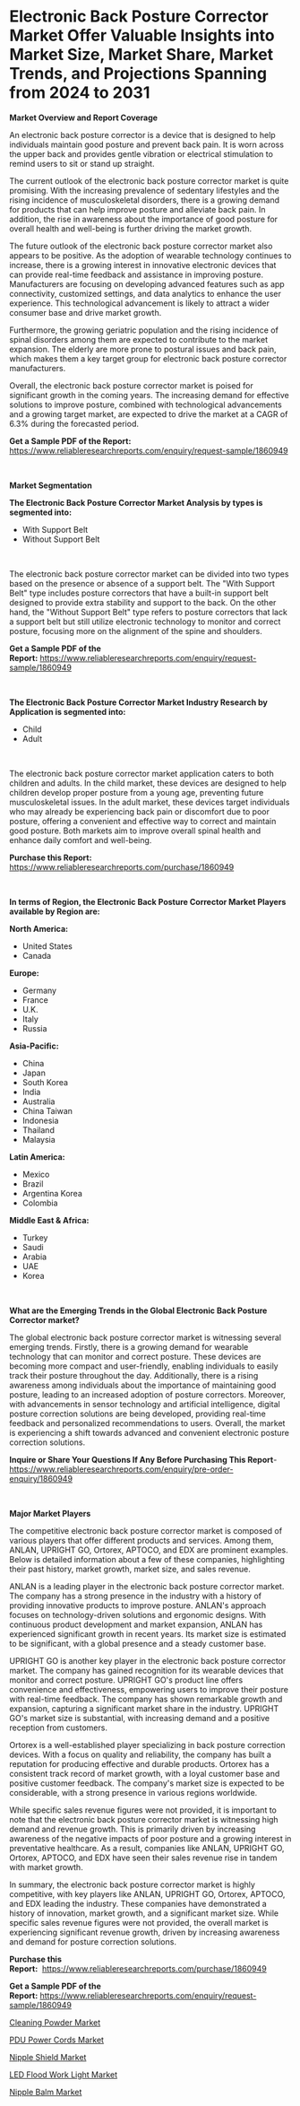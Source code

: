 <p><h1>Electronic Back Posture Corrector Market Offer Valuable Insights into Market Size, Market Share, Market Trends, and Projections Spanning from 2024 to 2031</h1></p><p><strong>Market Overview and Report Coverage</strong></p>
<p><p>An electronic back posture corrector is a device that is designed to help individuals maintain good posture and prevent back pain. It is worn across the upper back and provides gentle vibration or electrical stimulation to remind users to sit or stand up straight.</p><p>The current outlook of the electronic back posture corrector market is quite promising. With the increasing prevalence of sedentary lifestyles and the rising incidence of musculoskeletal disorders, there is a growing demand for products that can help improve posture and alleviate back pain. In addition, the rise in awareness about the importance of good posture for overall health and well-being is further driving the market growth.</p><p>The future outlook of the electronic back posture corrector market also appears to be positive. As the adoption of wearable technology continues to increase, there is a growing interest in innovative electronic devices that can provide real-time feedback and assistance in improving posture. Manufacturers are focusing on developing advanced features such as app connectivity, customized settings, and data analytics to enhance the user experience. This technological advancement is likely to attract a wider consumer base and drive market growth.</p><p>Furthermore, the growing geriatric population and the rising incidence of spinal disorders among them are expected to contribute to the market expansion. The elderly are more prone to postural issues and back pain, which makes them a key target group for electronic back posture corrector manufacturers.</p><p>Overall, the electronic back posture corrector market is poised for significant growth in the coming years. The increasing demand for effective solutions to improve posture, combined with technological advancements and a growing target market, are expected to drive the market at a CAGR of 6.3% during the forecasted period.</p></p>
<p><strong>Get a Sample PDF of the Report:</strong> <a href="https://www.reliableresearchreports.com/enquiry/request-sample/1860949">https://www.reliableresearchreports.com/enquiry/request-sample/1860949</a></p>
<p>&nbsp;</p>
<p><strong>Market Segmentation</strong></p>
<p><strong>The Electronic Back Posture Corrector Market Analysis by types is segmented into:</strong></p>
<p><ul><li>With Support Belt</li><li>Without Support Belt</li></ul></p>
<p>&nbsp;</p>
<p><p>The electronic back posture corrector market can be divided into two types based on the presence or absence of a support belt. The "With Support Belt" type includes posture correctors that have a built-in support belt designed to provide extra stability and support to the back. On the other hand, the "Without Support Belt" type refers to posture correctors that lack a support belt but still utilize electronic technology to monitor and correct posture, focusing more on the alignment of the spine and shoulders.</p></p>
<p><strong>Get a Sample PDF of the Report:</strong>&nbsp;<a href="https://www.reliableresearchreports.com/enquiry/request-sample/1860949">https://www.reliableresearchreports.com/enquiry/request-sample/1860949</a></p>
<p>&nbsp;</p>
<p><strong>The Electronic Back Posture Corrector Market Industry Research by Application is segmented into:</strong></p>
<p><ul><li>Child</li><li>Adult</li></ul></p>
<p>&nbsp;</p>
<p><p>The electronic back posture corrector market application caters to both children and adults. In the child market, these devices are designed to help children develop proper posture from a young age, preventing future musculoskeletal issues. In the adult market, these devices target individuals who may already be experiencing back pain or discomfort due to poor posture, offering a convenient and effective way to correct and maintain good posture. Both markets aim to improve overall spinal health and enhance daily comfort and well-being.</p></p>
<p><strong>Purchase this Report:</strong>&nbsp; <a href="https://www.reliableresearchreports.com/purchase/1860949">https://www.reliableresearchreports.com/purchase/1860949</a></p>
<p>&nbsp;</p>
<p><strong>In terms of Region, the Electronic Back Posture Corrector Market Players available by Region are:</strong></p>
<p>
    <p> <strong> North America: </strong>
        <ul>
            <li>United States</li>
            <li>Canada</li>
        </ul>
        </p> 
    <p> <strong> Europe: </strong>
        <ul>
            <li>Germany</li>
            <li>France</li>
            <li>U.K.</li>
            <li>Italy</li>
            <li>Russia</li>
        </ul>
        </p> 
    <p> <strong> Asia-Pacific: </strong>
        <ul>
            <li>China</li>
            <li>Japan</li>
            <li>South Korea</li>
            <li>India</li>
            <li>Australia</li>
            <li>China Taiwan</li>
            <li>Indonesia</li>
            <li>Thailand</li>
            <li>Malaysia</li>
        </ul>
        </p> 
    <p> <strong> Latin America: </strong>
        <ul>
            <li>Mexico</li>
            <li>Brazil</li>
            <li>Argentina Korea</li>
            <li>Colombia</li>
        </ul>
        </p> 
    <p> <strong> Middle East & Africa: </strong>
        <ul>
            <li>Turkey</li>
            <li>Saudi</li>
            <li>Arabia</li>
            <li>UAE</li>
            <li>Korea</li>
        </ul>
    </p>
    </p>
<p>&nbsp;</p>
<p><strong>What are the Emerging Trends in the Global Electronic Back Posture Corrector market?</strong></p>
<p><p>The global electronic back posture corrector market is witnessing several emerging trends. Firstly, there is a growing demand for wearable technology that can monitor and correct posture. These devices are becoming more compact and user-friendly, enabling individuals to easily track their posture throughout the day. Additionally, there is a rising awareness among individuals about the importance of maintaining good posture, leading to an increased adoption of posture correctors. Moreover, with advancements in sensor technology and artificial intelligence, digital posture correction solutions are being developed, providing real-time feedback and personalized recommendations to users. Overall, the market is experiencing a shift towards advanced and convenient electronic posture correction solutions.</p></p>
<p><strong>Inquire or Share Your Questions If Any Before Purchasing This Report</strong>- <a href="https://www.reliableresearchreports.com/enquiry/pre-order-enquiry/1860949">https://www.reliableresearchreports.com/enquiry/pre-order-enquiry/1860949</a></p>
<p>&nbsp;</p>
<p><strong>Major Market Players</strong></p>
<p><p>The competitive electronic back posture corrector market is composed of various players that offer different products and services. Among them, ANLAN, UPRIGHT GO, Ortorex, APTOCO, and EDX are prominent examples. Below is detailed information about a few of these companies, highlighting their past history, market growth, market size, and sales revenue.</p><p>ANLAN is a leading player in the electronic back posture corrector market. The company has a strong presence in the industry with a history of providing innovative products to improve posture. ANLAN's approach focuses on technology-driven solutions and ergonomic designs. With continuous product development and market expansion, ANLAN has experienced significant growth in recent years. Its market size is estimated to be significant, with a global presence and a steady customer base.</p><p>UPRIGHT GO is another key player in the electronic back posture corrector market. The company has gained recognition for its wearable devices that monitor and correct posture. UPRIGHT GO's product line offers convenience and effectiveness, empowering users to improve their posture with real-time feedback. The company has shown remarkable growth and expansion, capturing a significant market share in the industry. UPRIGHT GO's market size is substantial, with increasing demand and a positive reception from customers.</p><p>Ortorex is a well-established player specializing in back posture correction devices. With a focus on quality and reliability, the company has built a reputation for producing effective and durable products. Ortorex has a consistent track record of market growth, with a loyal customer base and positive customer feedback. The company's market size is expected to be considerable, with a strong presence in various regions worldwide.</p><p>While specific sales revenue figures were not provided, it is important to note that the electronic back posture corrector market is witnessing high demand and revenue growth. This is primarily driven by increasing awareness of the negative impacts of poor posture and a growing interest in preventative healthcare. As a result, companies like ANLAN, UPRIGHT GO, Ortorex, APTOCO, and EDX have seen their sales revenue rise in tandem with market growth.</p><p>In summary, the electronic back posture corrector market is highly competitive, with key players like ANLAN, UPRIGHT GO, Ortorex, APTOCO, and EDX leading the industry. These companies have demonstrated a history of innovation, market growth, and a significant market size. While specific sales revenue figures were not provided, the overall market is experiencing significant revenue growth, driven by increasing awareness and demand for posture correction solutions.</p></p>
<p><strong>Purchase this Report:</strong>&nbsp;&nbsp;<a href="https://www.reliableresearchreports.com/purchase/1860949">https://www.reliableresearchreports.com/purchase/1860949</a></p>
<p></p>
<p><strong>Get a Sample PDF of the Report:</strong>&nbsp;<a href="https://www.reliableresearchreports.com/enquiry/request-sample/1860949">https://www.reliableresearchreports.com/enquiry/request-sample/1860949</a></p>
<p><p><a href="https://github.com/rahu1506/Market-Research-Report-List-2/blob/main/cleaning-powder-market.md">Cleaning Powder Market</a></p><p><a href="https://github.com/aashishrp/Market-Research-Report-List-1/blob/main/pdu-power-cords-market.md">PDU Power Cords Market</a></p><p><a href="https://github.com/rahu1502/Market-Research-Report-List-2/blob/main/nipple-shield-market.md">Nipple Shield Market</a></p><p><a href="https://github.com/rahu1501/Market-Research-Report-List-2/blob/main/led-flood-work-light-market.md">LED Flood Work Light Market</a></p><p><a href="https://github.com/rahu1505/Market-Research-Report-List-2/blob/main/nipple-balm-market.md">Nipple Balm Market</a></p></p>